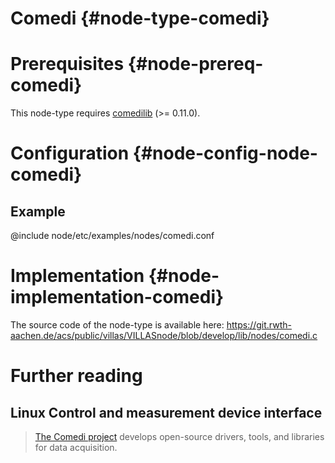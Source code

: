 # Comedi {#node-type-comedi}

# Prerequisites {#node-prereq-comedi}

This node-type requires [comedilib](http://comedi.org) (>= 0.11.0).

# Configuration {#node-config-node-comedi}

## Example

@include node/etc/examples/nodes/comedi.conf

# Implementation {#node-implementation-comedi}

The source code of the node-type is available here:
https://git.rwth-aachen.de/acs/public/villas/VILLASnode/blob/develop/lib/nodes/comedi.c

# Further reading

## Linux Control and measurement device interface

> [The Comedi project](http://comedi.org) develops open-source drivers, tools, and libraries for data acquisition.
